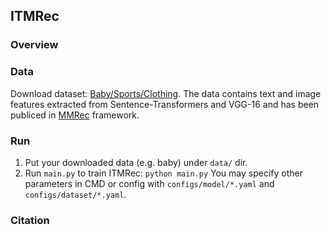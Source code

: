 ## ITMRec

### Overview

### Data

Download dataset: [Baby/Sports/Clothing]([https://cseweb.ucsd.edu/~jmcauley/datasets/amazon/links.html]).
The data contains text and image features extracted from Sentence-Transformers and VGG-16 and has been publiced in [MMRec](https://github.com/enoche/MMRec) framework.

### Run
1. Put your downloaded data (e.g. baby) under `data/` dir.
2. Run `main.py` to train ITMRec:
  `python main.py`
You may specify other parameters in CMD or config with `configs/model/*.yaml` and `configs/dataset/*.yaml`. 

### Citation
